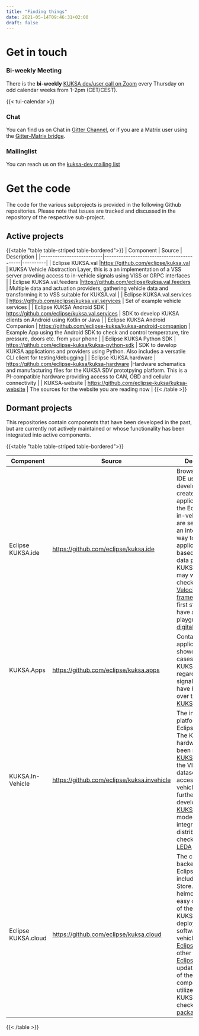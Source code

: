 ```yaml
---
title: "Finding things"
date: 2021-05-14T09:46:31+02:00
draft: false
---
```


# Get in touch

### Bi-weekly Meeting
There is the  **bi-weekly** [KUKSA dev/user call on Zoom](https://eclipse.zoom.us/j/87644929505?pwd=cTRpYklVaS9xYjlhMXRtbS9IN0FCQT09) every Thursday on odd calendar weeks from 1-2pm (CET/CEST). 

{{< tui-calendar >}}

### Chat
You can find us on Chat in [Gitter Channel](https://gitter.im/kuksa-val/community), or if you are a Matrix user using the [Gitter-Matrix bridge](https://matrix.to/#/#kuksa-val_community:gitter.im).

### Mailinglist 
You can reach us on the [kuksa-dev mailing list](https://accounts.eclipse.org/mailing-list/kuksa-dev)


# Get the code

The code for the various subprojects is provided in the following Github repositories. Please note that
issues are tracked and discussed in the repository of the respective sub-project.

## Active projects 
{{<table "table table-striped table-bordered">}}
| Component                | Source                                    | Description |
|--------------------------|-------------------------------------------|----------|
| Eclipse KUKSA.val        |https://github.com/eclipse/kuksa.val       | KUKSA Vehicle Abstraction Layer, this is a an implementation of a VSS server provding access to in-vehicle signals using VISS or GRPC interfaces  |
| Eclipse KUKSA.val.feeders        |https://github.com/eclipse/kuksa.val.feeders       | Multiple data and actuation providers, gathering vehicle data and transforming it to VSS suitable for KUKSA.val  |
| Eclipse KUKSA.val.services        | https://github.com/eclipse/kuksa.val.services       | Set of example vehicle services  |
| Eclipse KUKSA Android SDK        | https://github.com/eclipse/kuksa.val.services  | SDK to develop KUKSA clients on Android using Kotlin or Java  |
| Eclipse KUKSA Android Companion        | https://github.com/eclipse-kuksa/kuksa-android-companion  | Example App using the Android SDK to check and control temperature, tire pressure, doors etc. from your phone  |
| Eclipse KUKSA Python SDK        | https://github.com/eclipse-kuksa/kuksa-python-sdk  | SDK to develop KUKSA applications and providers using Python. Also includes a versatile CLI client for testing/debugging  |
| Eclipse KUKSA.hardware   | https://github.com/eclipse-kuksa/kuksa-hardware |Hardware schematics and manufacturing files for the KUKSA SDV prototpying platform. This is a PI-compatible hardware providing access to CAN, OBD and cellular connectivity  |
| KUKSA-website            | https://github.com/eclipse-kuksa/kuksa-website  | The sources for the website you are reading now |
{{< /table >}}

## Dormant projects
This repositories contain components that have been developed in the past, but are currently not actively maintained or whose functionality has been integrated into active components.


 
{{<table "table table-striped table-bordered">}}

| Component                | Source                                     | Description |
|--------------------------|--------------------------------------------|----------|
| Eclipse KUKSA.ide        |  https://github.com/eclipse/kuksa.ide      |  Browser-based IDE used by developers to create applications for the Eclipse Kuksa in-vehicle. If you are searching for an integrated way to build applications based on vehicle data provided by KUKSA.val, you may want to check the [Velocitas framework](https://eclipse-velocitas.github.io/velocitas-docs/). As first step you can have a look at the playground from [digital auto](https://digitalauto.netlify.app/). | 
| KUKSA.Apps               | https://github.com/eclipse/kuksa.apps      | Contains applications to showcase use-cases of Eclipse KUKSA. Demos regarding vehicle signal access have been moved over to [KUKSA.val](https://github.com/eclipse/kuksa.val) |
| KUKSA.In-Vehicle         | https://github.com/eclipse/kuksa.invehicle | The in-vehicle platform of Eclipse Kuksa. The KUKSA hardware has been moved to [KUKSA.hardware](https://github.com/eclipse/kuksa.hardware), the VISS dataserver for accessing in-vehicle data is further developed in [KUKSA.val](https://github.com/eclipse/kuksa.val ). For a modern integrated SDV distribution check [Eclipse LEDA](https://eclipse-leda.github.io/leda/) | 
| Eclipse KUKSA.cloud      | https://github.com/eclipse/kuksa.cloud    | The cloud-backend of Eclipse KUKSA, including the App Store. Provides helmcharts for easy deployment of the KUKSA.cloud. For deploying software in a vehicle check [Eclipse Kanto](https://github.com/eclipse-kanto) or other pojects in [Eclipse SDV](https://sdv.eclipse.org/). For updated versions of the components utilized in KUKSA.cloud check [Eclipse IoT packages](https://github.com/eclipse/packages)  |
{{< /table >}}


